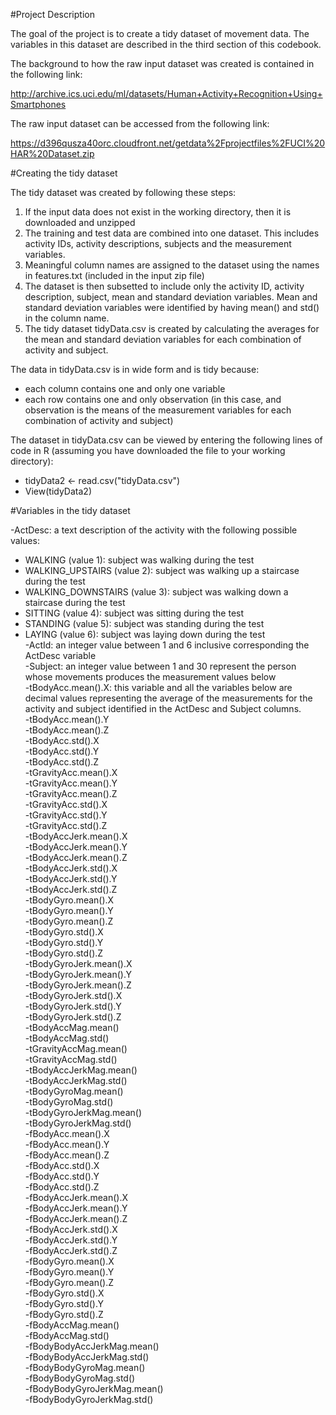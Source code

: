 #Project Description

The goal of the project is to create a tidy dataset of movement data. The variables in this dataset are described in the third section of this codebook.

The background to how the raw input dataset was created is contained in the following link:

http://archive.ics.uci.edu/ml/datasets/Human+Activity+Recognition+Using+Smartphones

The raw input dataset can be accessed from the following link:

https://d396qusza40orc.cloudfront.net/getdata%2Fprojectfiles%2FUCI%20HAR%20Dataset.zip


#Creating the tidy dataset

The tidy dataset was created by following these steps:  
1. If the input data does not exist in the working directory, then it is downloaded and unzipped  
2. The training and test data are combined into one dataset. This includes activity IDs, activity descriptions, subjects and the measurement variables.  
3. Meaningful column names are assigned to the dataset using the names in features.txt (included in the input zip file)  
4. The dataset is then subsetted to include only the activity ID, activity description, subject, mean and standard deviation variables. Mean and standard deviation variables were identified by having mean() and std() in the column name.  
5. The tidy dataset tidyData.csv is created by calculating the averages for the mean and standard deviation variables for each combination of activity and subject.  

The data in tidyData.csv is in wide form and is tidy because:
* each column contains one and only one variable  
* each row contains one and only observation (in this case, and observation is the means of the measurement variables for each combination of activity and subject)  

The dataset in tidyData.csv can be viewed by entering the following lines of code in R (assuming you have downloaded the file to your working directory):  
* tidyData2 <- read.csv("tidyData.csv")
* View(tidyData2)

#Variables in the tidy dataset

-ActDesc: a text description of the activity with the following possible values:  
* WALKING (value 1): subject was walking during the test  
* WALKING_UPSTAIRS (value 2): subject was walking up a staircase during the test  
* WALKING_DOWNSTAIRS (value 3): subject was walking down a staircase during the test  
* SITTING (value 4): subject was sitting during the test  
* STANDING (value 5): subject was standing during the test  
* LAYING (value 6): subject was laying down during the test  
-ActId: an integer value between 1 and 6 inclusive corresponding the ActDesc variable  
-Subject: an integer value between 1 and 30 represent the person whose movements produces the measurement values below  
-tBodyAcc.mean().X: this variable and all the variables below are decimal values representing the average of the measurements for the activity and subject identified in the ActDesc and Subject columns.  
-tBodyAcc.mean().Y  
-tBodyAcc.mean().Z  
-tBodyAcc.std().X  
-tBodyAcc.std().Y  
-tBodyAcc.std().Z  
-tGravityAcc.mean().X  
-tGravityAcc.mean().Y  
-tGravityAcc.mean().Z  
-tGravityAcc.std().X  
-tGravityAcc.std().Y  
-tGravityAcc.std().Z  
-tBodyAccJerk.mean().X  
-tBodyAccJerk.mean().Y  
-tBodyAccJerk.mean().Z  
-tBodyAccJerk.std().X  
-tBodyAccJerk.std().Y  
-tBodyAccJerk.std().Z  
-tBodyGyro.mean().X  
-tBodyGyro.mean().Y  
-tBodyGyro.mean().Z  
-tBodyGyro.std().X  
-tBodyGyro.std().Y  
-tBodyGyro.std().Z  
-tBodyGyroJerk.mean().X  
-tBodyGyroJerk.mean().Y  
-tBodyGyroJerk.mean().Z  
-tBodyGyroJerk.std().X  
-tBodyGyroJerk.std().Y  
-tBodyGyroJerk.std().Z  
-tBodyAccMag.mean()  
-tBodyAccMag.std()  
-tGravityAccMag.mean()  
-tGravityAccMag.std()  
-tBodyAccJerkMag.mean()  
-tBodyAccJerkMag.std()  
-tBodyGyroMag.mean()  
-tBodyGyroMag.std()  
-tBodyGyroJerkMag.mean()  
-tBodyGyroJerkMag.std()  
-fBodyAcc.mean().X  
-fBodyAcc.mean().Y  
-fBodyAcc.mean().Z  
-fBodyAcc.std().X  
-fBodyAcc.std().Y  
-fBodyAcc.std().Z  
-fBodyAccJerk.mean().X  
-fBodyAccJerk.mean().Y  
-fBodyAccJerk.mean().Z  
-fBodyAccJerk.std().X  
-fBodyAccJerk.std().Y  
-fBodyAccJerk.std().Z  
-fBodyGyro.mean().X  
-fBodyGyro.mean().Y  
-fBodyGyro.mean().Z  
-fBodyGyro.std().X  
-fBodyGyro.std().Y  
-fBodyGyro.std().Z  
-fBodyAccMag.mean()  
-fBodyAccMag.std()  
-fBodyBodyAccJerkMag.mean()  
-fBodyBodyAccJerkMag.std()  
-fBodyBodyGyroMag.mean()  
-fBodyBodyGyroMag.std()  
-fBodyBodyGyroJerkMag.mean()  
-fBodyBodyGyroJerkMag.std()  